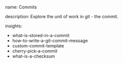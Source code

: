 name: Commits

description: Explore the unit of work in git - the commit.

insights:

- what-is-stored-in-a-commit
- how-to-write-a-git-commit-message
- custom-commit-template
- cherry-pick-a-commit
- what-is-a-checksum
